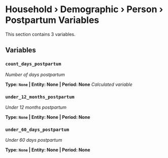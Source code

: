 # Household › Demographic › Person › Postpartum Variables

This section contains 3 variables.

## Variables

### `count_days_postpartum`
*Number of days postpartum*

**Type: `None` | Entity: None | Period: None**
*Calculated variable*

### `under_12_months_postpartum`
*Under 12 months postpartum*

**Type: `None` | Entity: None | Period: None**

### `under_60_days_postpartum`
*Under 60 days postpartum*

**Type: `None` | Entity: None | Period: None**
